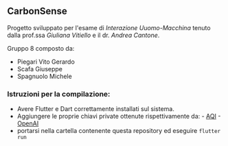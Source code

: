 ## CarbonSense

Progetto sviluppato per l'esame di *Interazione Uuomo-Macchina* tenuto dalla prof.ssa *Giuliana Vitiello* e il dr. *Andrea Cantone*.

Gruppo 8 composto da:
- Piegari Vito Gerardo
- Scafa Giuseppe
- Spagnuolo Michele

### Istruzioni per la compilazione:
- Avere Flutter e Dart correttamente installati sul sistema.
- Aggiungere le proprie chiavi private ottenute rispettivamente da:
        - [AQI](https://aqicn.org/data-platform/token/)
        - [OpenAI](https://platform.openai.com/docs/api-reference)
- portarsi nella cartella contenente questa repository ed eseguire ```flutter run```

